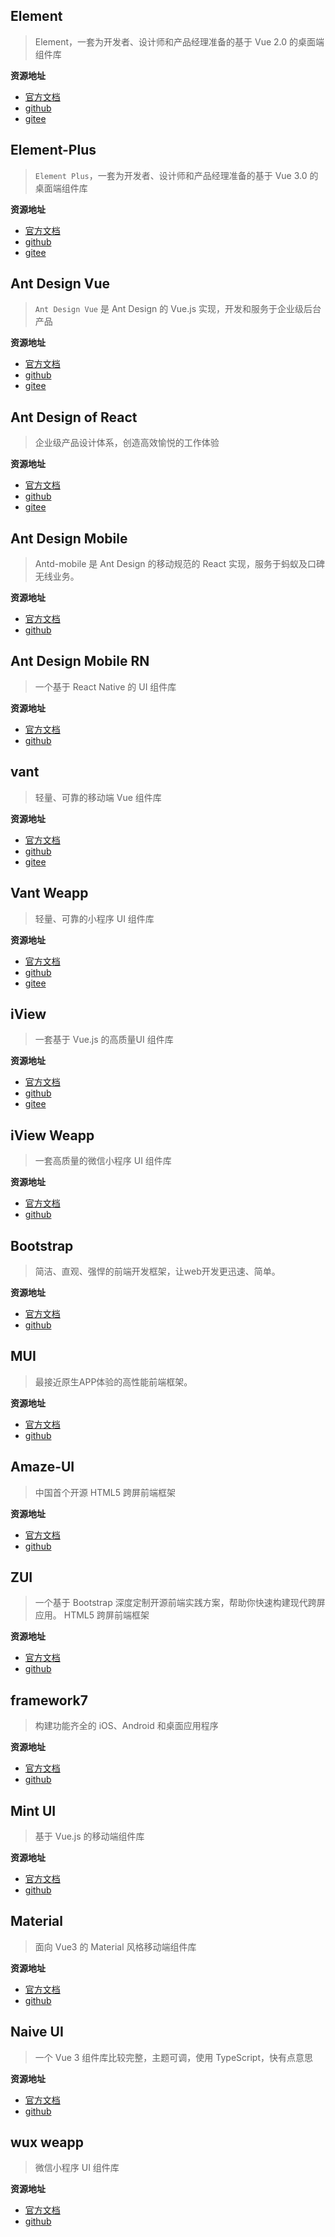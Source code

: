 ## Element

>  Element，一套为开发者、设计师和产品经理准备的基于 Vue 2.0 的桌面端组件库 

**资源地址**

- [官方文档](https://element.eleme.cn/#/zh-CN)
- [github](https://github.com/ElemeFE/element)
- [gitee](https://gitee.com/ElemeFE/element)

## Element-Plus

>  `Element Plus`，一套为开发者、设计师和产品经理准备的基于 Vue 3.0 的桌面端组件库 

**资源地址**

- [官方文档](https://element-plus.org/zh-CN/)
- [github](https://github.com/element-plus/element-plus)
- [gitee](https://gitee.com/element-plus/element-plus)

## Ant Design Vue

>  `Ant Design Vue` 是 Ant Design 的 Vue.js 实现，开发和服务于企业级后台产品 

**资源地址**

- [官方文档](https://www.antdv.com/docs/vue/introduce-cn/)
- [github](https://github.com/vueComponent/ant-design-vue/)
- [gitee](https://gitee.com/ant-design-vue/ant-design-vue)

##  Ant Design of React 

>  企业级产品设计体系，创造高效愉悦的工作体验 

**资源地址**

- [官方文档](https://ant.design/index-cn)
- [github](https://github.com/ant-design/ant-design)
- [gitee](https://gitee.com/ant-design/ant-design)

## Ant Design Mobile

>  Antd-mobile 是 Ant Design 的移动规范的 React 实现，服务于蚂蚁及口碑无线业务。 

**资源地址**

- [官方文档](https://mobile.ant.design/zh)
- [github](https://github.com/ant-design/ant-design-mobile)

##  Ant Design Mobile RN 

>  一个基于 React Native 的 UI 组件库 

**资源地址**

- [官方文档](https://rn.mobile.ant.design/index-cn)
- [github](https://github.com/ant-design/ant-design-mobile-rn)

## vant

>  轻量、可靠的移动端 Vue 组件库 

**资源地址**

- [官方文档](https://youzan.github.io/vant/#/zh-CN/)
- [github](https://github.com/youzan/vant)
- [gitee](https://gitee.com/vant-contrib/vant)

## Vant Weapp

>  轻量、可靠的小程序 UI 组件库 

**资源地址**

- [官方文档](https://youzan.github.io/vant-weapp/#/home)
- [github](https://github.com/youzan/vant-weapp)
- [gitee](https://gitee.com/vant-contrib/vant-weapp)

##  iView 

>  一套基于 Vue.js 的高质量UI 组件库 

**资源地址**

- [官方文档](https://www.iviewui.com/)
- [github](https://github.com/view-design/ViewUI)
- [gitee](https://gitee.com/icarusion/iview)

##  iView Weapp 

>  一套高质量的微信小程序 UI 组件库

**资源地址**

- [官方文档](https://weapp.iviewui.com/)
- [github](https://github.com/TalkingData/iview-weapp)

##  Bootstrap 

>  简洁、直观、强悍的前端开发框架，让web开发更迅速、简单。 

**资源地址**

- [官方文档](https://www.bootcss.com/)
- [github](https://github.com/twbs/bootstrap)

##  MUI 

>  最接近原生APP体验的高性能前端框架。 

**资源地址**

- [官方文档](https://dev.dcloud.net.cn/mui/)
- [github](https://github.com/dcloudio/mui)

##  Amaze-UI 

>  中国首个开源 HTML5 跨屏前端框架 

**资源地址**

- [官方文档](http://amazeui.shopxo.net/)
- [github](https://github.com/amazeui/amazeui)

##  ZUI

>  一个基于 Bootstrap 深度定制开源前端实践方案，帮助你快速构建现代跨屏应用。 HTML5 跨屏前端框架 

**资源地址**

- [官方文档](https://www.openzui.com/)
- [github](https://github.com/easysoft/zui)

##  framework7

>  构建功能齐全的 iOS、Android 和桌面应用程序

**资源地址**

- [官方文档](https://framework7.io/)
- [github](https://github.com/framework7io)

##  Mint UI

>  基于 Vue.js 的移动端组件库

**资源地址**

- [官方文档](https://mint-ui.github.io/#!/zh-cn)
- [github](https://github.com/ElemeFE/mint-ui)

##  Material

>  面向 Vue3 的 Material 风格移动端组件库

**资源地址**

- [官方文档](https://varlet.gitee.io/varlet-ui/#/zh-CN/home)
- [github](https://github.com/varletjs/varlet)

##  Naive UI

>  一个 Vue 3 组件库比较完整，主题可调，使用 TypeScript，快有点意思

**资源地址**

- [官方文档](https://www.naiveui.com/zh-CN/os-theme)
- [github](https://github.com/TuSimple/naive-ui)

##  wux weapp

>  微信小程序 UI 组件库

**资源地址**

- [官方文档](https://www.wuxui.com/#/)
- [github](https://github.com/wux-weapp/wux-weapp/)



